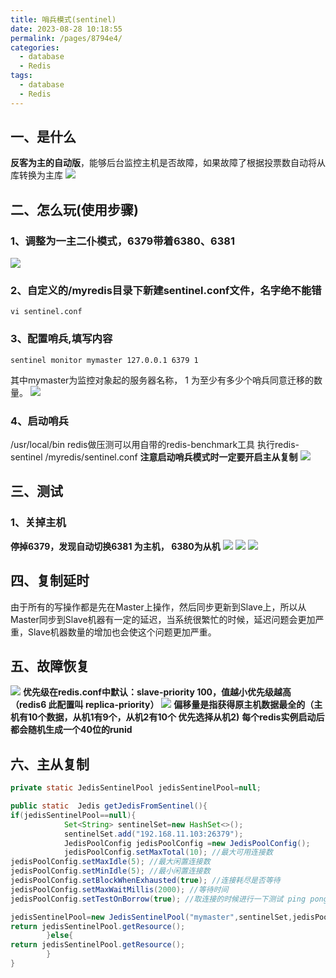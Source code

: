 ```yaml
---
title: 哨兵模式(sentinel)
date: 2023-08-28 10:18:55
permalink: /pages/8794e4/
categories:
  - database
  - Redis
tags:
  - database
  - Redis
---
```

## 一、是什么
**反客为主的自动版**，能够后台监控主机是否故障，如果故障了根据投票数自动将从库转换为主库
![](https://raw.gitmirror.com/KwFruit/basic-picture-service/note-v1.0.0/img/202308281026947.png)

## 二、怎么玩(使用步骤)
### 1、调整为一主二仆模式，6379带着6380、6381
![](https://raw.gitmirror.com/KwFruit/basic-picture-service/note-v1.0.0/img/202308281031044.png)
### 2、自定义的/myredis目录下新建sentinel.conf文件，名字绝不能错
```shell
vi sentinel.conf
```
### 3、配置哨兵,填写内容
```shell
sentinel monitor mymaster 127.0.0.1 6379 1
```
其中mymaster为监控对象起的服务器名称， 1 为至少有多少个哨兵同意迁移的数量。
![](https://raw.gitmirror.com/KwFruit/basic-picture-service/note-v1.0.0/img/202308281027884.png)

### 4、启动哨兵
/usr/local/bin
redis做压测可以用自带的redis-benchmark工具
执行redis-sentinel  /myredis/sentinel.conf 
**注意启动哨兵模式时一定要开启主从复制**
![](https://raw.gitmirror.com/KwFruit/basic-picture-service/note-v1.0.0/img/202308281027545.png)

## 三、测试
### 1、关掉主机
**停掉6379，发现自动切换6381 为主机， 6380为从机**
![](https://raw.gitmirror.com/KwFruit/basic-picture-service/note-v1.0.0/img/202308281028668.png)
![](https://raw.gitmirror.com/KwFruit/basic-picture-service/note-v1.0.0/img/202308281028058.png)
![](https://raw.gitmirror.com/KwFruit/basic-picture-service/note-v1.0.0/img/202308281028643.png)

## 四、复制延时
由于所有的写操作都是先在Master上操作，然后同步更新到Slave上，所以从Master同步到Slave机器有一定的延迟，当系统很繁忙的时候，延迟问题会更加严重，Slave机器数量的增加也会使这个问题更加严重。
## 五、故障恢复
![](https://raw.gitmirror.com/KwFruit/basic-picture-service/note-v1.0.0/img/202308281029630.png)
**优先级在redis.conf中默认：slave-priority 100，值越小优先级越高（redis6 此配置叫 replica-priority）**
![](https://raw.gitmirror.com/KwFruit/basic-picture-service/note-v1.0.0/img/202308281030516.png)
**偏移量是指获得原主机数据最全的（主机有10个数据，从机1有9个，从机2有10个 优先选择从机2)**
**每个redis实例启动后都会随机生成一个40位的runid**

## 六、主从复制
```java
private static JedisSentinelPool jedisSentinelPool=null;

public static  Jedis getJedisFromSentinel(){
if(jedisSentinelPool==null){
            Set<String> sentinelSet=new HashSet<>();
            sentinelSet.add("192.168.11.103:26379");
            JedisPoolConfig jedisPoolConfig =new JedisPoolConfig();
            jedisPoolConfig.setMaxTotal(10); //最大可用连接数
jedisPoolConfig.setMaxIdle(5); //最大闲置连接数
jedisPoolConfig.setMinIdle(5); //最小闲置连接数
jedisPoolConfig.setBlockWhenExhausted(true); //连接耗尽是否等待
jedisPoolConfig.setMaxWaitMillis(2000); //等待时间
jedisPoolConfig.setTestOnBorrow(true); //取连接的时候进行一下测试 ping pong

jedisSentinelPool=new JedisSentinelPool("mymaster",sentinelSet,jedisPoolConfig);
return jedisSentinelPool.getResource();
        }else{
return jedisSentinelPool.getResource();
        }
}
```
